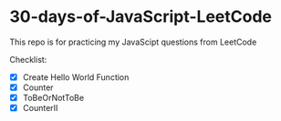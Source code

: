 # 30-days-of-JavaScript-LeetCode
This repo is for practicing my JavaScipt questions from LeetCode

Checklist:

- [x] Create Hello World Function
- [x] Counter
- [x] ToBeOrNotToBe
- [x] CounterII